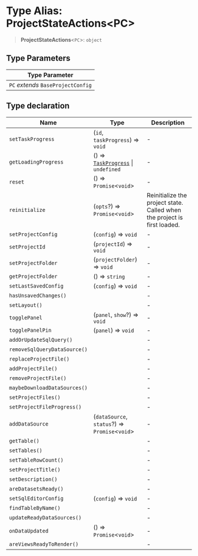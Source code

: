 # Type Alias: ProjectStateActions\<PC\>

> **ProjectStateActions**\<`PC`\>: `object`

## Type Parameters

| Type Parameter |
| ------ |
| `PC` *extends* `BaseProjectConfig` |

## Type declaration

| Name | Type | Description |
| ------ | ------ | ------ |
| <a id="settaskprogress"></a> `setTaskProgress` | (`id`, `taskProgress`) => `void` | - |
| <a id="getloadingprogress"></a> `getLoadingProgress` | () => [`TaskProgress`](TaskProgress.md) \| `undefined` | - |
| <a id="reset"></a> `reset` | () => `Promise`\<`void`\> | - |
| <a id="reinitialize"></a> `reinitialize` | (`opts`?) => `Promise`\<`void`\> | Reinitialize the project state. Called when the project is first loaded. |
| <a id="setprojectconfig"></a> `setProjectConfig` | (`config`) => `void` | - |
| <a id="setprojectid"></a> `setProjectId` | (`projectId`) => `void` | - |
| <a id="setprojectfolder"></a> `setProjectFolder` | (`projectFolder`) => `void` | - |
| <a id="getprojectfolder"></a> `getProjectFolder` | () => `string` | - |
| <a id="setlastsavedconfig"></a> `setLastSavedConfig` | (`config`) => `void` | - |
| <a id="hasunsavedchanges"></a> `hasUnsavedChanges()` |  | - |
| <a id="setlayout"></a> `setLayout()` |  | - |
| <a id="togglepanel"></a> `togglePanel` | (`panel`, `show`?) => `void` | - |
| <a id="togglepanelpin"></a> `togglePanelPin` | (`panel`) => `void` | - |
| <a id="addorupdatesqlquery"></a> `addOrUpdateSqlQuery()` |  | - |
| <a id="removesqlquerydatasource"></a> `removeSqlQueryDataSource()` |  | - |
| <a id="replaceprojectfile"></a> `replaceProjectFile()` |  | - |
| <a id="addprojectfile"></a> `addProjectFile()` |  | - |
| <a id="removeprojectfile"></a> `removeProjectFile()` |  | - |
| <a id="maybedownloaddatasources"></a> `maybeDownloadDataSources()` |  | - |
| <a id="setprojectfiles"></a> `setProjectFiles()` |  | - |
| <a id="setprojectfileprogress"></a> `setProjectFileProgress()` |  | - |
| <a id="adddatasource"></a> `addDataSource` | (`dataSource`, `status`?) => `Promise`\<`void`\> | - |
| <a id="gettable"></a> `getTable()` |  | - |
| <a id="settables"></a> `setTables()` |  | - |
| <a id="settablerowcount"></a> `setTableRowCount()` |  | - |
| <a id="setprojecttitle"></a> `setProjectTitle()` |  | - |
| <a id="setdescription"></a> `setDescription()` |  | - |
| <a id="aredatasetsready"></a> `areDatasetsReady()` |  | - |
| <a id="setsqleditorconfig"></a> `setSqlEditorConfig` | (`config`) => `void` | - |
| <a id="findtablebyname"></a> `findTableByName()` |  | - |
| <a id="updatereadydatasources"></a> `updateReadyDataSources()` |  | - |
| <a id="ondataupdated"></a> `onDataUpdated` | () => `Promise`\<`void`\> | - |
| <a id="areviewsreadytorender"></a> `areViewsReadyToRender()` |  | - |
